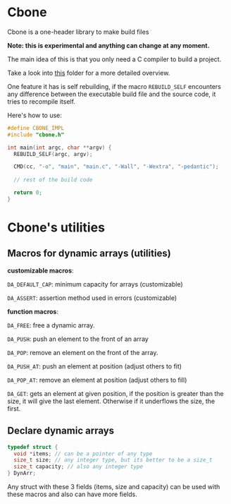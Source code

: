 # Cbone

Cbone is a one-header library to make build files

**Note: this is experimental and anything can change at any moment.**

The main idea of this is that you only need a C compiler to build a project.

Take a look into [this](examples/) folder for a more detailed overview.

One feature it has is self rebuilding, if the macro ```REBUILD_SELF``` encounters any difference between the executable build file and the source code, it tries to recompile itself.

Here's how to use:

```c
#define CBONE_IMPL
#include "cbone.h"

int main(int argc, char **argv) {
  REBUILD_SELF(argc, argv);

  CMD(cc, "-o", "main", "main.c", "-Wall", "-Wextra", "-pedantic");
  
  // rest of the build code

  return 0;
}
```

# Cbone's utilities

## Macros for dynamic arrays (utilities)

**customizable macros**:
  
```DA_DEFAULT_CAP```: minimum capacity for arrays (customizable)

```DA_ASSERT```: assertion method used in errors (customizable)

**function macros**:

```DA_FREE```: free a dynamic array.

```DA_PUSH```: push an element to the front of an array

```DA_POP```: remove an element on the front of the array.

```DA_PUSH_AT```: push an element at position (adjust others to fit)

```DA_POP_AT```: remove an element at position (adjust others to fill)

```DA_GET```: gets an element at given position, if the position is greater
than the size, it will give the last element. Otherwise if it underflows the size, the first.

## Declare dynamic arrays

```c
typedef struct {
  void *items; // can be a pointer of any type
  size_t size; // any integer type, but its better to be a size_t
  size_t capacity; // also any integer type
} DynArr;
```

Any struct with these 3 fields (items, size and capacity) can be used with these macros and also
can have more fields.
